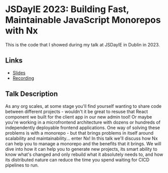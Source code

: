 # JSDayIE 2023: Building Fast, Maintainable JavaScript Monorepos with Nx

This is the code that I showed during my talk at JSDayIE in Dublin in 2023.

## Links

- [Slides](https://pitch.com/public/1d879346-dc78-46ab-8cdc-80dc9bf1cd45)
- [Recording](https://www.youtube.com/watch?v=axcYKMnSI54)

## Talk Description

As any org scales, at some stage you'll find yourself wanting to share code between different projects - wouldn't it be great to resuse that React component we built for the client app in our new admin tool! Or maybe you're working in a microfrontend architecture with dozens or hundreds of independently deployable frontend applications. One way of solving these problems is with a monorepo - but that brings problems in itself around scalability and maintainability... enter Nx! In this talk we'll discuss how Nx can help you to manage a monorepo and the benefits that it brings. We will dive into how it can help you to generate new projects, its smart ability to know what's changed and only rebuild what it absolutely needs to, and how its distributed nature can reduce the time you spend waiting for CICD pipelines to run.
